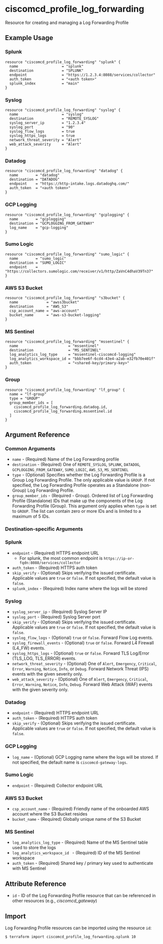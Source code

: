 # ciscomcd_profile_log_forwarding
Resource for creating and managing a Log Forwarding Profile

## Example Usage

### Splunk
```hcl
resource "ciscomcd_profile_log_forwarding" "splunk" {
  name                    = "splunk"
  destination             = "SPLUNK"
  endpoint                = "https://1.2.3.4:8088/services/collector"
  auth_token              = "<auth token>"
  splunk_index            = "main"
}
```

### Syslog
```hcl
resource "ciscomcd_profile_log_forwarding" "syslog" {
  name                    = "syslog"
  destination             = "REMOTE_SYSLOG"
  syslog_server_ip        = "1.2.3.4"
  syslog_port             = "90"
  syslog_flow_logs        = true
  syslog_https_logs       = true
  network_threat_severity = "Alert"
  web_attack_severity     = "Alert"
}
```

### Datadog
```hcl
resource "ciscomcd_profile_log_forwarding" "datadog" {
  name        = "datadog"
  destination = "DATADOG"
  endpoint    = "https://http-intake.logs.datadoghq.com/"
  auth_token  = "<auth token>"
}
```

### GCP Logging
```hcl
resource "ciscomcd_profile_log_forwarding" "gcplogging" {
  name        = "gcplogging"
  destination = "GCPLOGGING_FROM_GATEWAY"
  log_name    = "gcp-logging"
}
```

### Sumo Logic
```hcl
resource "ciscomcd_profile_log_forwarding" "sumo_logic" {
  name        = "sumo_logic"
  destination = "SUMO_LOGIC"
  endpoint    = "https://collectors.sumologic.com/receiver/v1/http/ZaVnC4dhaV39Tn37"
}
```

### AWS S3 Bucket
```hcl
resource "ciscomcd_profile_log_forwarding" "s3bucket" {
  name             = "awss3bucket"
  destination      = "AWS_S3"
  csp_account_name = "aws-account"
  bucket_name      = "aws-s3-bucket-logging"
}
```

### MS Sentinel
```hcl
resource "ciscomcd_profile_log_forwarding" "mssentinel" {
  name                       = "mssentinel"
  destination                = "MS_SENTINEL"
  log_analytics_log_type     = "mssentinel-ciscomcd-logging"
  log_analytics_workspace_id = "bbb7ee6f-6cd4-43e4-a2ab-e32fb70e401f"
  auth_token                 = "<shared-key/primary-key>"
}
```

### Group
```hcl
resource "ciscomcd_profile_log_forwarding" "lf_group" {
  name = "lf-group"
  type = "GROUP"
  group_member_ids = [
    ciscomcd_profile_log_forwarding.datadog.id,
    ciscomcd_profile_log_forwarding.mssentinel.id
  ]
}
```

## Argument Reference

### Common Arguments
* `name` - (Required) Name of the Log Forwarding profile
* `destination` - (Required) One of `REMOTE_SYSLOG`, `SPLUNK`, `DATADOG`, `GCPLOGGING_FROM_GATEWAY`, `SUMO_LOGIC`, `AWS_S3`, `MS_SENTINEL`
* `type` - (Optional) Specifies whether the Log Forwarding Profile is a Group Log Forwarding Profile.  The only applicable value is `GROUP`.  If not specified, the Log Forwarding Profile operates as a Standalone (non-Group) Log Forwarding Profile.
* `group_member_ids` - (Required - Group). Ordered list of Log Forwarding Profile (Standalone) IDs that make up the components of the Log Forwarding Profile (Group).  This argument only applies when `type` is set to `GROUP`.  The list can contain zero or more IDs and is limited to a maximum of 5 IDs.

### Destination-specific Arguments

### Splunk
* `endpoint` - (Required) HTTPS endpoint URL
    * For splunk, the most common endpoint is `https://ip-or-fqdn:8088/services/collector`
* `auth_token` - (Required) HTTPS auth token
* `skip_verify` - (Optional) Skips verifying the issued certificate.  Applicable values are `true` or `false`.  If not specified, the default value is `false`.
* `splunk_index` - (Required) Index name where the logs will be stored

### Syslog
* `syslog_server_ip` - (Required) Syslog Server IP
* `syslog_port` - (Required) Syslog Server port
* `skip_verify` - (Optional) Skips verifying the issued certificate.  Applicable values are `true` or `false`.  If not specified, the default value is `false`.
* `syslog_flow_logs` - (Optional) `true` or `false`. Forward Flow Log events.
* `syslog_firewall_events` - (Optional) `true` or `false`. Forward L4 Firewall (L4_FW) events.
* `syslog_https_logs` - (Optional) `true` or `false`. Forward TLS Log/Error (TLS_LOG, TLS_ERROR) events.
* `network_threat_severity` - (Optional) One of `Alert`, `Emergency`, `Critical`, `Error`, `Warning`, `Notice`, `Info`, or `Debug`. Forward Network Threat (IPS) events with the given severity only.
* `web_attack_severity` - (Optional) One of `Alert`, `Emergency`, `Critical`, `Error`, `Warning`, `Notice`, `Info`, `Debug`. Forward Web Attack (WAF) events with the given severity only.

### Datadog
* `endpoint` - (Required) HTTPS endpoint URL
* `auth_token` - (Required) HTTPS auth token
* `skip_verify` - (Optional) Skips verifying the issued certificate.  Applicable values are `true` or `false`.  If not specified, the default value is `false`.

### GCP Logging
* `log_name` - (Optional) GCP Logging name where the logs will be stored. If not specified, the default name is `ciscomcd-gateway-logs`.

### Sumo Logic
* `endpoint` - (Required) Collector endpoint URL

### AWS S3 Bucket
* `csp_account_name` - (Required) Friendly name of the onboarded AWS account where the S3 Bucket resides
* `bucket_name` - (Required) Globally unique name of the S3 Bucket

### MS Sentinel
* `log_analytics_log_type` - (Required) Name of the MS Sentinel table used to store the logs 
* `log_analytics_workspace_id ` - (Required) ID of the MS Sentinel workspace
* `auth_token` - (Required) Shared key / primary key used to authenticate with MS Sentinel

## Attribute Reference
* `id` - ID of the Log Forwarding Profile resource that can be referenced in other resources (e.g., *ciscomcd_gateway*)

## Import
Log Forwarding Profile resources can be imported using the resource `id`:

```hcl
$ terraform import ciscomcd_profile_log_forwarding.splunk 10
```